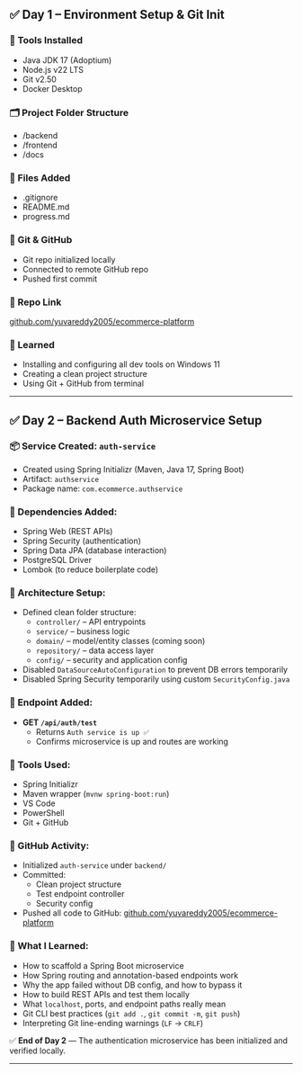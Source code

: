 ## ✅ Day 1 – Environment Setup & Git Init

### 🧰 Tools Installed
- Java JDK 17 (Adoptium)
- Node.js v22 LTS
- Git v2.50
- Docker Desktop

### 🗂️ Project Folder Structure
- /backend
- /frontend
- /docs

### 📄 Files Added
- .gitignore
- README.md
- progress.md

### 🔄 Git & GitHub
- Git repo initialized locally
- Connected to remote GitHub repo
- Pushed first commit

### 🔗 Repo Link
[github.com/yuvareddy2005/ecommerce-platform](https://github.com/yuvareddy2005/ecommerce-platform)

### 🧠 Learned
- Installing and configuring all dev tools on Windows 11
- Creating a clean project structure
- Using Git + GitHub from terminal

---

## ✅ Day 2 – Backend Auth Microservice Setup

### 📦 Service Created: `auth-service`
- Created using Spring Initializr (Maven, Java 17, Spring Boot)
- Artifact: `authservice`
- Package name: `com.ecommerce.authservice`

### 🔧 Dependencies Added:
- Spring Web (REST APIs)
- Spring Security (authentication)
- Spring Data JPA (database interaction)
- PostgreSQL Driver
- Lombok (to reduce boilerplate code)

### 🧠 Architecture Setup:
- Defined clean folder structure:
  - `controller/` – API entrypoints
  - `service/` – business logic
  - `domain/` – model/entity classes (coming soon)
  - `repository/` – data access layer
  - `config/` – security and application config
- Disabled `DataSourceAutoConfiguration` to prevent DB errors temporarily
- Disabled Spring Security temporarily using custom `SecurityConfig.java`

### 🧪 Endpoint Added:
- **GET `/api/auth/test`**
  - Returns `Auth service is up ✅`
  - Confirms microservice is up and routes are working

### 🧰 Tools Used:
- Spring Initializr
- Maven wrapper (`mvnw spring-boot:run`)
- VS Code
- PowerShell
- Git + GitHub

### 🔄 GitHub Activity:
- Initialized `auth-service` under `backend/`
- Committed:
  - Clean project structure
  - Test endpoint controller
  - Security config
- Pushed all code to GitHub:
  [github.com/yuvareddy2005/ecommerce-platform](https://github.com/yuvareddy2005/ecommerce-platform)

### 🧠 What I Learned:
- How to scaffold a Spring Boot microservice
- How Spring routing and annotation-based endpoints work
- Why the app failed without DB config, and how to bypass it
- How to build REST APIs and test them locally
- What `localhost`, ports, and endpoint paths really mean
- Git CLI best practices (`git add .`, `git commit -m`, `git push`)
- Interpreting Git line-ending warnings (`LF` → `CRLF`)

✅ **End of Day 2** — The authentication microservice has been initialized and verified locally.

---